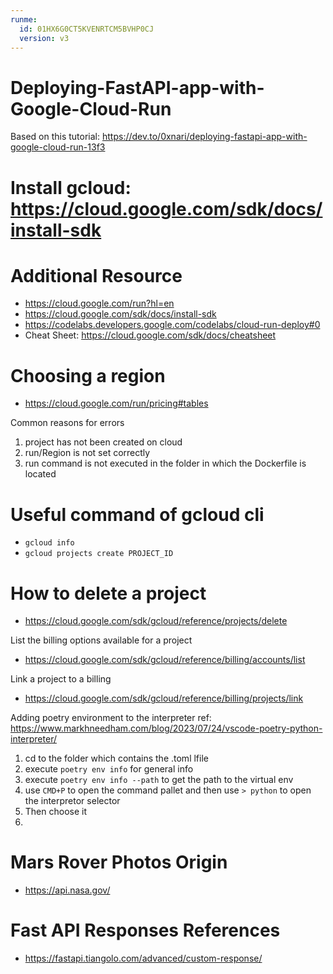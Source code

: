 ```yaml
---
runme:
  id: 01HX6G0CT5KVENRTCM5BVHP0CJ
  version: v3
---
```


# Deploying-FastAPI-app-with-Google-Cloud-Run

Based on this tutorial: https://dev.to/0xnari/deploying-fastapi-app-with-google-cloud-run-13f3

Install gcloud: https://cloud.google.com/sdk/docs/install-sdk
=======
# Additional Resource
- https://cloud.google.com/run?hl=en
- https://cloud.google.com/sdk/docs/install-sdk
- https://codelabs.developers.google.com/codelabs/cloud-run-deploy#0
- Cheat Sheet: https://cloud.google.com/sdk/docs/cheatsheet 

# Choosing a region 
- https://cloud.google.com/run/pricing#tables

Common reasons for errors
1. project has not been created on cloud
2. run/Region is not set correctly
3. run command is not executed in the folder in which the Dockerfile is located


# Useful command of gcloud cli 

- `gcloud info`
- `gcloud projects create PROJECT_ID`


# How to delete a project 
- https://cloud.google.com/sdk/gcloud/reference/projects/delete

List the billing options available for a project 
- https://cloud.google.com/sdk/gcloud/reference/billing/accounts/list

Link a project to a billing
- https://cloud.google.com/sdk/gcloud/reference/billing/projects/link

Adding poetry environment to the interpreter
ref: https://www.markhneedham.com/blog/2023/07/24/vscode-poetry-python-interpreter/

1. cd to the folder which contains the .toml lfile
2. execute `poetry env info` for general info
3. execute `poetry env info --path` to get the path to the virtual env
4. use `CMD+P` to open the command pallet and then use `> python` to open the interpretor selector
5. Then choose it  
6. 


# Mars Rover Photos Origin
- https://api.nasa.gov/ 



 # Fast API Responses References 
 - https://fastapi.tiangolo.com/advanced/custom-response/


